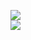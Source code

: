 [![](https://img.shields.io/badge/Made%20With-Github%20Spray-lightgrey.svg?style=for-the-badge&logo=github)](https://github.com/Annihil/github-spray#375)  
[![](https://i.imgur.com/2DrTn0Z.gif)](https://github.com/Annihil/github-spray)